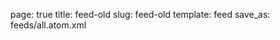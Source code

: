 <!-- prettier-ignore -->
page: true
title: feed-old
slug: feed-old
template: feed
save_as: feeds/all.atom.xml
